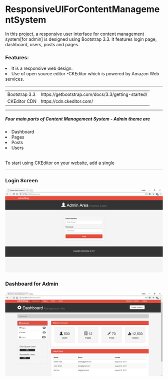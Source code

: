 # ResponsiveUIForContentManagementSystem
In this project, a responsive user interface for content management system[for admin] is designed using Bootstrap 3.3. It features login page, dashboard, users, posts and pages.
<h3>Features: </h3>
<li>It is a responsive web design.</li>
<li>Use of open source editor -CKEditor which is powered by Amazon Web services.</li>

<hr>
<table>
<tr>
<td>Bootstrap 3.3</td>
<td>https://getbootstrap.com/docs/3.3/getting-started/</td>
</tr>
<tr>
<td>CKEditor CDN</td>
<td>https://cdn.ckeditor.com/</td>
</tr>
</table>
<hr>
<h5>Four main parts of Content Management System - Admin theme are</h5>
<li>Dashboard</li>
<li>Pages</li>
<li>Posts</li>
<li>Users</li>
<br>
<p>To start using CKEditor on your website, add a single <script> tag to your HTML page:</p>
<blockquote><script src="https://cdn.ckeditor.com/4.7.2/standard/ckeditor.js"></script></blockquote>
<hr>
<h3>Login Screen</h3>
<img src = "https://github.com/patilankita79/ResponsiveUIForContentManagementSystem/blob/master/UI_ContentManagementSystem/Screenshots/Login.png" />
<br/>
<h3>Dashboard for Admin</h3>
<img src = "https://github.com/patilankita79/ResponsiveUIForContentManagementSystem/blob/master/UI_ContentManagementSystem/Screenshots/Dashboard.png" />

